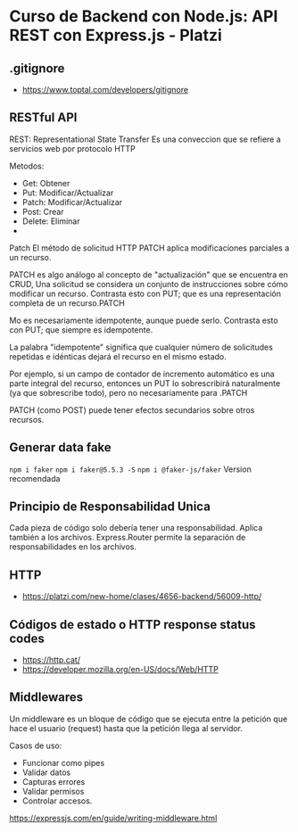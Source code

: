 # Curso de Backend con Node.js: API REST con Express.js - Platzi

## .gitignore

- https://www.toptal.com/developers/gitignore


## RESTful API

REST: Representational State Transfer
Es una conveccion que se refiere a servicios web por protocolo HTTP

Metodos:

- Get: Obtener
- Put: Modificar/Actualizar
- Patch: Modificar/Actualizar
- Post: Crear
- Delete: Eliminar
- 
Patch
El método de solicitud HTTP PATCH aplica modificaciones parciales a un recurso.

PATCH es algo análogo al concepto de "actualización" que se encuentra en CRUD, Una solicitud se considera un conjunto de instrucciones sobre cómo modificar un recurso. Contrasta esto con PUT; que es una representación completa de un recurso.PATCH

Mo es necesariamente idempotente, aunque puede serlo. Contrasta esto con PUT; que siempre es idempotente.

La palabra "idempotente" significa que cualquier número de solicitudes repetidas e idénticas dejará el recurso en el mismo estado.

Por ejemplo, si un campo de contador de incremento automático es una parte integral del recurso, entonces un PUT lo sobrescribirá naturalmente (ya que sobrescribe todo), pero no necesariamente para .PATCH

PATCH (como POST) puede tener efectos secundarios sobre otros recursos.

## Generar data fake

  ```npm i faker```
  ```npm i faker@5.5.3 -S```
  ```npm i @faker-js/faker``` Version recomendada

## Principio de Responsabilidad Unica

Cada pieza de código solo debería tener una responsabilidad.
Aplica también a los archivos.
Express.Router permite la separación de responsabilidades en los archivos.

## HTTP

- https://platzi.com/new-home/clases/4656-backend/56009-http/

##  Códigos de estado o HTTP response status codes

- https://http.cat/
- https://developer.mozilla.org/en-US/docs/Web/HTTP

## Middlewares

Un middleware es un bloque de código que se ejecuta entre la petición que hace el usuario (request) hasta que la petición llega al servidor.

Casos de uso:
- Funcionar como pipes
- Validar datos
- Capturas errores
- Validar permisos
- Controlar accesos.

https://expressjs.com/en/guide/writing-middleware.html


